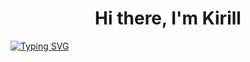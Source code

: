 ## <h1 align="center">Hi there, I'm <a>Kirill</a>
[![Typing SVG](https://readme-typing-svg.herokuapp.com?color=%483d8b&lines=Computer+science+student+ITMO)](https://git.io/typing-svg)
<!--
**cracycot/cracycot** is a ✨ _special_ ✨ repository because its `README.md` (this file) appears on your GitHub profile.

Here are some ideas to get you started:

- 🔭 I’m currently working on ...
- 🌱 I’m currently learning ...
- 👯 I’m looking to collaborate on ...
- 🤔 I’m looking for help with ...
- 💬 Ask me about ...
- 📫 How to reach me: ...
- 😄 Pronouns: ...
- ⚡ Fun fact: ...
-->
